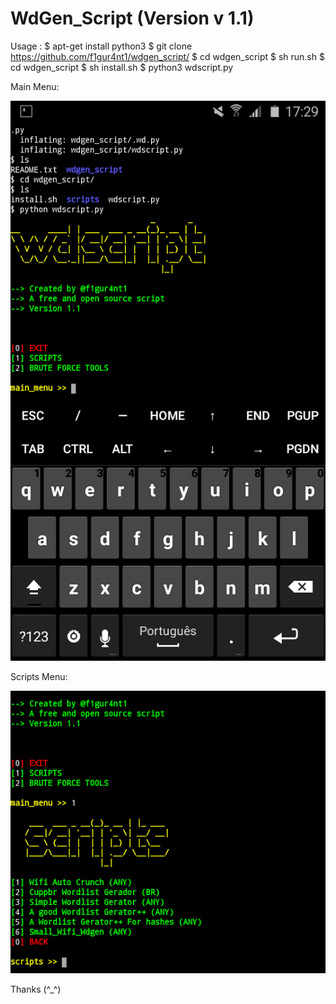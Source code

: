 WdGen_Script (Version v 1.1)
===============================


Usage :
      $ apt-get install python3 
      $ git clone https://github.com/f1gur4nt1/wdgen_script/
      $ cd wdgen_script
      $ sh run.sh
      $ cd wdgen_script
      $ sh install.sh
      $ python3 wdscript.py


Main Menu:

<img src="screenshot1.png" width="888">


Scripts Menu:

<img src="screenshot2.png" width="888">



Thanks (^_^)